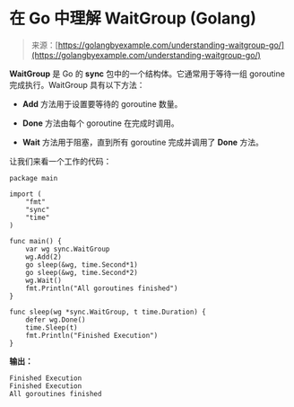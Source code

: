 <!--yml

分类：未分类

日期：2024-10-13 06:10:35

-->

# 在 Go 中理解 WaitGroup (Golang)

> 来源：[https://golangbyexample.com/understanding-waitgroup-go/](https://golangbyexample.com/understanding-waitgroup-go/)

**WaitGroup** 是 Go 的 **sync** 包中的一个结构体。它通常用于等待一组 goroutine 完成执行。WaitGroup 具有以下方法：

+   **Add** 方法用于设置要等待的 goroutine 数量。

+   **Done** 方法由每个 goroutine 在完成时调用。

+   **Wait** 方法用于阻塞，直到所有 goroutine 完成并调用了 **Done** 方法。

让我们来看一个工作的代码：

```
package main

import (
    "fmt"
    "sync"
    "time"
)

func main() {
    var wg sync.WaitGroup
    wg.Add(2)
    go sleep(&wg, time.Second*1)
    go sleep(&wg, time.Second*2)
    wg.Wait()
    fmt.Println("All goroutines finished")
}

func sleep(wg *sync.WaitGroup, t time.Duration) {
    defer wg.Done()
    time.Sleep(t)
    fmt.Println("Finished Execution")
}
```

**输出：**

```
Finished Execution
Finished Execution
All goroutines finished
```
